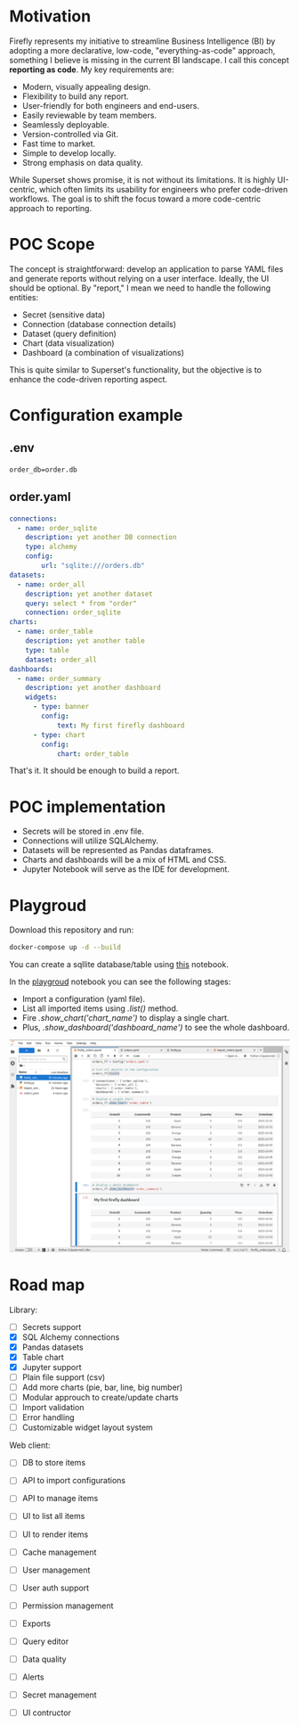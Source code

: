 # Motivation

Firefly represents my initiative to streamline Business Intelligence (BI) by adopting a more declarative, low-code, "everything-as-code" approach, something I believe is missing in the current BI landscape. I call this concept **reporting as code**. My key requirements are:

- Modern, visually appealing design.
- Flexibility to build any report.
- User-friendly for both engineers and end-users.
- Easily reviewable by team members.
- Seamlessly deployable.
- Version-controlled via Git.
- Fast time to market.
- Simple to develop locally.
- Strong emphasis on data quality.

While Superset shows promise, it is not without its limitations. It is highly UI-centric, which often limits its usability for engineers who prefer code-driven workflows. The goal is to shift the focus toward a more code-centric approach to reporting.

# POC Scope

The concept is straightforward: develop an application to parse YAML files and generate reports without relying on a user interface. Ideally, the UI should be optional. By "report," I mean we need to handle the following entities:

- Secret (sensitive data)
- Connection (database connection details)
- Dataset (query definition)
- Chart (data visualization)
- Dashboard (a combination of visualizations)

This is quite similar to Superset's functionality, but the objective is to enhance the code-driven reporting aspect.

# Configuration example

## .env

```
order_db=order.db
```

## order.yaml

```yaml
connections:
  - name: order_sqlite
    description: yet another DB connection
    type: alchemy
    config:
        url: "sqlite:///orders.db"
datasets:
  - name: order_all
    description: yet another dataset
    query: select * from "order"
    connection: order_sqlite
charts:
  - name: order_table
    description: yet another table
    type: table
    dataset: order_all
dashboards:
  - name: order_summary
    description: yet another dashboard
    widgets:
      - type: banner
        config: 
            text: My first firefly dashboard
      - type: chart
        config:
            chart: order_table
```

That's it. It should be enough to build a report.

# POC implementation

- Secrets will be stored in .env file.
- Connections will utilize SQLAlchemy.
- Datasets will be represented as Pandas dataframes.
- Charts and dashboards will be a mix of HTML and CSS.
- Jupyter Notebook will serve as the IDE for development.

# Playgroud

Download this repository and run:

```sh
docker-compose up -d --build
```

You can create a sqllite database/table using [this](http://localhost:8888/lab/workspaces/auto-q/tree/import_orders.ipynb) notebook.

In the [playgroud](http://localhost:8888/lab/workspaces/auto-q/tree/firefly_orders.ipynb) notebook you can see the following stages:

- Import a configuration (yaml file).
- List all imported items using *.list()* method.
- Fire *.show_chart('chart_name')* to display a single chart.
- Plus, *.show_dashboard('dashboard_name')* to see the whole dashboard.

![Playgroud](firefly_playgroud.png)

# Road map

Library:

- [ ] Secrets support
- [x] SQL Alchemy connections
- [x] Pandas datasets
- [x] Table chart
- [x] Jupyter support
- [ ] Plain file support (csv)
- [ ] Add more charts (pie, bar, line, big number)
- [ ] Modular approuch to create/update charts
- [ ] Import validation
- [ ] Error handling
- [ ] Customizable widget layout system

Web client:

- [ ] DB to store items
- [ ] API to import configurations
- [ ] API to manage items
- [ ] UI to list all items
- [ ] UI to render items
- [ ] Cache management
- [ ] User management
- [ ] User auth support
- [ ] Permission management
- [ ] Exports
- [ ] Query editor
- [ ] Data quality
- [ ] Alerts
- [ ] Secret management
- [ ] UI contructor


